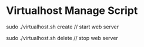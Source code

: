 Virtualhost Manage Script
===========

 sudo ./virtualhost.sh create  // start web server

 sudo ./virtualhost.sh delete // stop web server